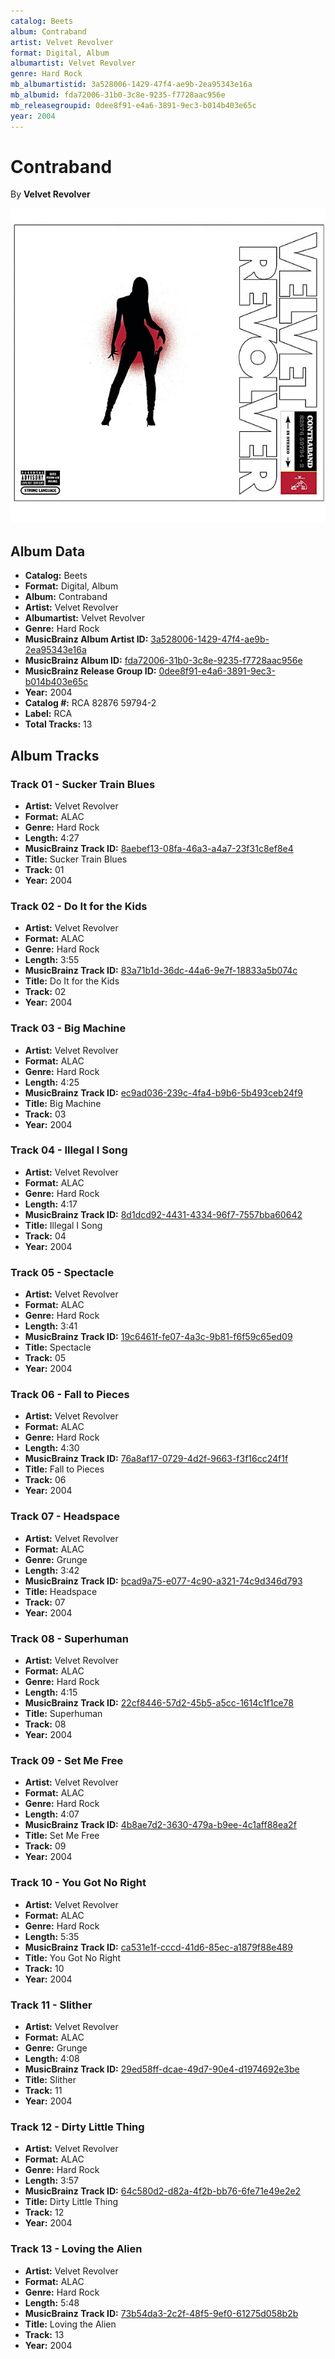 ```yaml
---
catalog: Beets
album: Contraband
artist: Velvet Revolver
format: Digital, Album
albumartist: Velvet Revolver
genre: Hard Rock
mb_albumartistid: 3a528006-1429-47f4-ae9b-2ea95343e16a
mb_albumid: fda72006-31b0-3c8e-9235-f7728aac956e
mb_releasegroupid: 0dee8f91-e4a6-3891-9ec3-b014b403e65c
year: 2004
---
```


# Contraband

By **Velvet Revolver**

![](../../assets/beetscovers/Velvet_Revolver-Contraband.jpg)

## Album Data

- **Catalog:** Beets
- **Format:** Digital, Album
- **Album:** Contraband
- **Artist:** Velvet Revolver
- **Albumartist:** Velvet Revolver
- **Genre:** Hard Rock
- **MusicBrainz Album Artist ID:** [3a528006-1429-47f4-ae9b-2ea95343e16a](https://musicbrainz.org/artist/3a528006-1429-47f4-ae9b-2ea95343e16a)
- **MusicBrainz Album ID:** [fda72006-31b0-3c8e-9235-f7728aac956e](https://musicbrainz.org/release/fda72006-31b0-3c8e-9235-f7728aac956e)
- **MusicBrainz Release Group ID:** [0dee8f91-e4a6-3891-9ec3-b014b403e65c](https://musicbrainz.org/release-group/0dee8f91-e4a6-3891-9ec3-b014b403e65c)
- **Year:** 2004
- **Catalog #:** RCA 82876 59794-2
- **Label:** RCA
- **Total Tracks:** 13

## Album Tracks

### Track 01 - Sucker Train Blues

- **Artist:** Velvet Revolver
- **Format:** ALAC
- **Genre:** Hard Rock
- **Length:** 4:27
- **MusicBrainz Track ID:** [8aebef13-08fa-46a3-a4a7-23f31c8ef8e4](https://musicbrainz.org/recording/8aebef13-08fa-46a3-a4a7-23f31c8ef8e4)
- **Title:** Sucker Train Blues
- **Track:** 01
- **Year:** 2004

### Track 02 - Do It for the Kids

- **Artist:** Velvet Revolver
- **Format:** ALAC
- **Genre:** Hard Rock
- **Length:** 3:55
- **MusicBrainz Track ID:** [83a71b1d-36dc-44a6-9e7f-18833a5b074c](https://musicbrainz.org/recording/83a71b1d-36dc-44a6-9e7f-18833a5b074c)
- **Title:** Do It for the Kids
- **Track:** 02
- **Year:** 2004

### Track 03 - Big Machine

- **Artist:** Velvet Revolver
- **Format:** ALAC
- **Genre:** Hard Rock
- **Length:** 4:25
- **MusicBrainz Track ID:** [ec9ad036-239c-4fa4-b9b6-5b493ceb24f9](https://musicbrainz.org/recording/ec9ad036-239c-4fa4-b9b6-5b493ceb24f9)
- **Title:** Big Machine
- **Track:** 03
- **Year:** 2004

### Track 04 - Illegal I Song

- **Artist:** Velvet Revolver
- **Format:** ALAC
- **Genre:** Hard Rock
- **Length:** 4:17
- **MusicBrainz Track ID:** [8d1dcd92-4431-4334-96f7-7557bba60642](https://musicbrainz.org/recording/8d1dcd92-4431-4334-96f7-7557bba60642)
- **Title:** Illegal I Song
- **Track:** 04
- **Year:** 2004

### Track 05 - Spectacle

- **Artist:** Velvet Revolver
- **Format:** ALAC
- **Genre:** Hard Rock
- **Length:** 3:41
- **MusicBrainz Track ID:** [19c6461f-fe07-4a3c-9b81-f6f59c65ed09](https://musicbrainz.org/recording/19c6461f-fe07-4a3c-9b81-f6f59c65ed09)
- **Title:** Spectacle
- **Track:** 05
- **Year:** 2004

### Track 06 - Fall to Pieces

- **Artist:** Velvet Revolver
- **Format:** ALAC
- **Genre:** Hard Rock
- **Length:** 4:30
- **MusicBrainz Track ID:** [76a8af17-0729-4d2f-9663-f3f16cc24f1f](https://musicbrainz.org/recording/76a8af17-0729-4d2f-9663-f3f16cc24f1f)
- **Title:** Fall to Pieces
- **Track:** 06
- **Year:** 2004

### Track 07 - Headspace

- **Artist:** Velvet Revolver
- **Format:** ALAC
- **Genre:** Grunge
- **Length:** 3:42
- **MusicBrainz Track ID:** [bcad9a75-e077-4c90-a321-74c9d346d793](https://musicbrainz.org/recording/bcad9a75-e077-4c90-a321-74c9d346d793)
- **Title:** Headspace
- **Track:** 07
- **Year:** 2004

### Track 08 - Superhuman

- **Artist:** Velvet Revolver
- **Format:** ALAC
- **Genre:** Hard Rock
- **Length:** 4:15
- **MusicBrainz Track ID:** [22cf8446-57d2-45b5-a5cc-1614c1f1ce78](https://musicbrainz.org/recording/22cf8446-57d2-45b5-a5cc-1614c1f1ce78)
- **Title:** Superhuman
- **Track:** 08
- **Year:** 2004

### Track 09 - Set Me Free

- **Artist:** Velvet Revolver
- **Format:** ALAC
- **Genre:** Hard Rock
- **Length:** 4:07
- **MusicBrainz Track ID:** [4b8ae7d2-3630-479a-b9ee-4c1aff88ea2f](https://musicbrainz.org/recording/4b8ae7d2-3630-479a-b9ee-4c1aff88ea2f)
- **Title:** Set Me Free
- **Track:** 09
- **Year:** 2004

### Track 10 - You Got No Right

- **Artist:** Velvet Revolver
- **Format:** ALAC
- **Genre:** Hard Rock
- **Length:** 5:35
- **MusicBrainz Track ID:** [ca531e1f-cccd-41d6-85ec-a1879f88e489](https://musicbrainz.org/recording/ca531e1f-cccd-41d6-85ec-a1879f88e489)
- **Title:** You Got No Right
- **Track:** 10
- **Year:** 2004

### Track 11 - Slither

- **Artist:** Velvet Revolver
- **Format:** ALAC
- **Genre:** Grunge
- **Length:** 4:08
- **MusicBrainz Track ID:** [29ed58ff-dcae-49d7-90e4-d1974692e3be](https://musicbrainz.org/recording/29ed58ff-dcae-49d7-90e4-d1974692e3be)
- **Title:** Slither
- **Track:** 11
- **Year:** 2004

### Track 12 - Dirty Little Thing

- **Artist:** Velvet Revolver
- **Format:** ALAC
- **Genre:** Hard Rock
- **Length:** 3:57
- **MusicBrainz Track ID:** [64c580d2-d82a-4f2b-bb76-6fe71e49e2e2](https://musicbrainz.org/recording/64c580d2-d82a-4f2b-bb76-6fe71e49e2e2)
- **Title:** Dirty Little Thing
- **Track:** 12
- **Year:** 2004

### Track 13 - Loving the Alien

- **Artist:** Velvet Revolver
- **Format:** ALAC
- **Genre:** Hard Rock
- **Length:** 5:48
- **MusicBrainz Track ID:** [73b54da3-2c2f-48f5-9ef0-61275d058b2b](https://musicbrainz.org/recording/73b54da3-2c2f-48f5-9ef0-61275d058b2b)
- **Title:** Loving the Alien
- **Track:** 13
- **Year:** 2004

